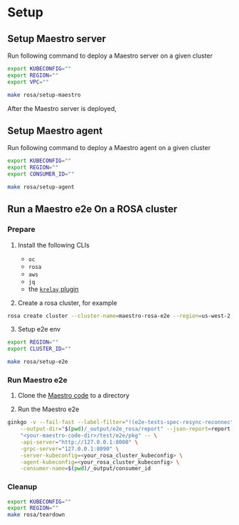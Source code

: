 # Setup

## Setup Maestro server

Run following command to deploy a Maestro server on a given cluster

```sh
export KUBECONFIG=""
export REGION=""
export VPC=""

make rosa/setup-maestro
```

After the Maestro server is deployed, 

## Setup Maestro agent

Run following command to deploy a Maestro agent on a given cluster

```sh
export KUBECONFIG=""
export REGION=""
export CONSUMER_ID=""

make rosa/setup-agent
```

## Run a Maestro e2e On a ROSA cluster

### Prepare

1. Install the following CLIs
	- `oc`
	- `rosa`
	- `aws`
	- `jq`
	- the [`krelay` plugin](https://github.com/knight42/krelay)

2. Create a rosa cluster, for example

```sh
rosa create cluster --cluster-name=maestro-rosa-e2e --region=us-west-2 --sts --mode=auto
```

3. Setup e2e env

```sh
export REGION=""
export CLUSTER_ID=""

make rosa/setup-e2e
```

### Run Maestro e2e

1. Clone the [Maestro code](https://github.com/openshift-online/maestro) to a directory

2. Run the Maestro e2e

```sh
ginkgo -v --fail-fast --label-filter="!(e2e-tests-spec-resync-reconnect||e2e-tests-status-resync-reconnect)" \
	--output-dir="$(pwd)/_output/e2e_rosa/report" --json-report=report.json --junit-report=report.xml \
	"<your-maestro-code-dir>/test/e2e/pkg" -- \
	-api-server="http://127.0.0.1:8000" \
	-grpc-server="127.0.0.1:8090" \
	-server-kubeconfig=<your_rosa_cluster_kubeconfig> \
	-agent-kubeconfig=<your_rosa_cluster_kubeconfig> \
	-consumer-name=$(pwd)/_output/consumer_id
```

### Cleanup

```sh
export KUBECONFIG=""
export REGION=""
make rosa/teardown
```
